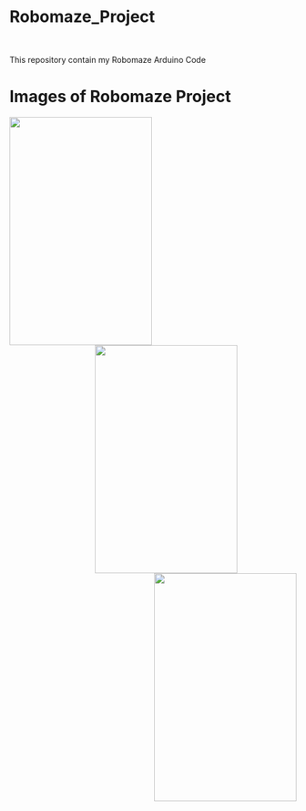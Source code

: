 # Robomaze_Project
<br>
<p> This repository contain my Robomaze Arduino Code</p>

# Images of Robomaze Project

<p>
  <img align = "left" src="https://github.com/user-attachments/assets/e893d11c-c4b7-48a9-9d68-00fe36674acd" width="250" height="400" />
  <img src="https://github.com/user-attachments/assets/43b39abc-adfc-4c60-8e82-be0be286a9d8" width="250" height="400" hspace = "150"/>
  <img align = "right" src="https://github.com/user-attachments/assets/6132bafc-7268-4f67-9e64-bf1ad953ac26" width="250" height="400" />

</p>
